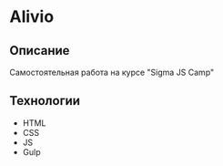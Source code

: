 # Alivio

## Описание
Самостоятельная работа на курсе "Sigma JS Camp"

## Технологии
- HTML
- CSS
- JS
- Gulp
